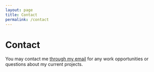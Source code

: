 ```yaml
---
layout: page
title: Contact
permalink: /contact
---
```


# Contact

You may contact me [through my email](mailto:kaiser.horne@gmail.com) for any work opportunities or questions about my current projects.
